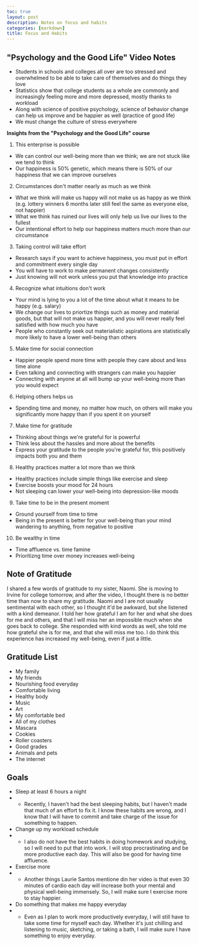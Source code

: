 ```yaml
---
toc: true
layout: post
description: Notes on focus and habits
categories: [markdown]
title: Focus and Habits
---
```


## "Psychology and the Good Life" Video Notes

- Students in schools and colleges all over are too stressed and overwhelmed to be able to take care of themselves and do things they love
- Statistics show that college students as a whole are commonly and increasingly feeling more and more depressed, mostly thanks to workload
- Along with science of positive psychology, science of behavior change can help us improve and be happier as well (practice of good life)
- We must change the culture of stress everywhere

**Insights from the "Psychology and the Good Life" course**
1. This enterprise is possible
- We can control our well-being more than we think; we are not stuck like we tend to think
- Our happiness is 50% genetic, which means there is 50% of our happiness that we can improve ourselves
2. Circumstances don't matter nearly as much as we think
- What we think will make us happy will not make us as happy as we think (e.g. lottery winners 6 months later still feel the same as everyone else, not happier)
- What we think has ruined our lives will only help us live our lives to the fullest
- Our intentional effort to help our happiness matters much more than our circumstance
3. Taking control will take effort
- Research says if you want to achieve happiness, you must put in effort and commitment every single day
- You will have to work to make permanent changes consistently
- Just knowing will not work unless you put that knowledge into practice
4. Recognize what intuitions don't work
- Your mind is lying to you a lot of the time about what it means to be happy (e.g. salary)
- We change our lives to priortize things such as money and material goods, but that will not make us happier, and you will never really feel satisfied with how much you have
- People who constantly seek out materialistic aspirations are statistically more likely to have a lower well-being than others
5. Make time for social connection
- Happier people spend more time with people they care about and less time alone
- Even talking and connecting with strangers can make you happier
- Connecting with anyone at all will bump up your well-being more than you would expect
6. Helping others helps us 
- Spending time and money, no matter how much, on others will make you significantly more happy than if you spent it on yourself
7. Make time for gratitude
- Thinking about things we're grateful for is powerful
- Think less about the hassles and more about the benefits
- Express your gratitude to the people you're grateful for, this positively impacts both you and them
8. Healthy practices matter a lot more than we think
- Healthy practices include simple things like exercise and sleep
- Exercise boosts your mood for 24 hours
- Not sleeping can lower your well-being into depression-like moods
9. Take time to be in the present moment
- Ground yourself from time to time
- Being in the present is better for your well-being than your mind wandering to anything, from negative to positive
10. Be wealthy in time
- Time affluence vs. time famine
- Prioritizng time over money increases well-being

## Note of Gratitude 

I shared a few words of gratitude to my sister, Naomi. She is moving to Irvine for college tomorrow, and after the video, I thought there is no better time than now to share my gratitude. Naomi and I are not usually sentimental with each other, so I thought it'd be awkward, but she listened with a kind demeanor. I told her how grateful I am for her and what she does for me and others, and that I will miss her an impossible much when she goes back to college. She responded with kind words as well, she told me how grateful she is for me, and that she will miss me too. I do think this experience has increased my well-being, even if just a little.

## Gratitude List

- My family
- My friends
- Nourishing food everyday
- Comfortable living
- Healthy body
- Music
- Art
- My comfortable bed
- All of my clothes
- Mascara
- Cookies
- Roller coasters
- Good grades
- Animals and pets
- The internet

## Goals

- Sleep at least 6 hours a night
- - Recently, I haven't had the best sleeping habits, but I haven't made that much of an effort to fix it. I know these habits are wrong, and I know that I will have to commit and take charge of the issue for something to happen. 
- Change up my workload schedule
- - I also do not have the best habits in doing homework and studying, so I will need to put that into work. I will stop procrastinating and be more productive each day. This will also be good for having time affluence.
- Exercise more
- - Another things Laurie Santos mentione din her video is that even 30 minutes of cardio each day will increase both your mental and physical well-being immensely. So, I will make sure I exercise more to stay happier.
- Do something that makes me happy everyday
- - Even as I plan to work more productively everyday, I will still have to take some time for myself each day. Whether it's just chilling and listening to music, sketching, or taking a bath, I will make sure I have something to enjoy everyday. 